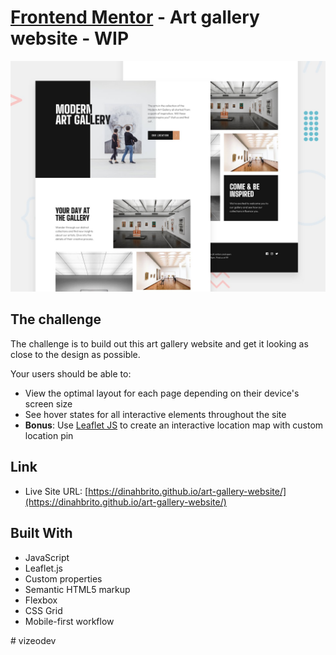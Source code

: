 # [Frontend Mentor](frontendmentor.io/) - Art gallery website - WIP 
![](./assets/screenshot.jpg)

## The challenge
The challenge is to build out this art gallery website and get it looking as close to the design as possible.

Your users should be able to:

- View the optimal layout for each page depending on their device's screen size
- See hover states for all interactive elements throughout the site
- **Bonus**: Use [Leaflet JS](https://leafletjs.com/) to create an interactive location map with custom location pin

## Link

- Live Site URL: [https://dinahbrito.github.io/art-gallery-website/](https://dinahbrito.github.io/art-gallery-website/)

## Built With

- JavaScript
- Leaflet.js
- Custom properties
- Semantic HTML5 markup
- Flexbox
- CSS Grid
- Mobile-first workflow



#   v i z e o d e v 
 
 